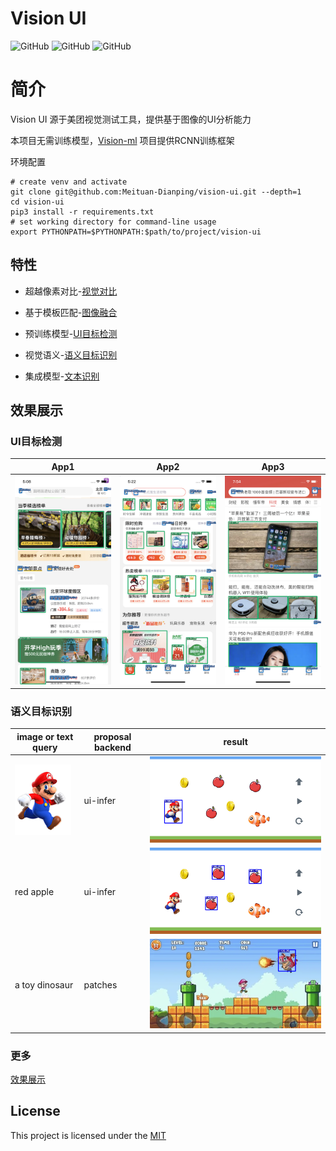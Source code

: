 # Vision UI

![GitHub](https://img.shields.io/badge/Python-3.8-blue)
![GitHub](https://img.shields.io/github/license/Meituan-Dianping/vision-diff)
![GitHub](https://img.shields.io/docker/cloud/build/brighthai/vision-ui)

# 简介

Vision UI 源于美团视觉测试工具，提供基于图像的UI分析能力

本项目无需训练模型，[Vision-ml](https://github.com/Meituan-Dianping/vision) 项目提供RCNN训练框架

环境配置

```shell
# create venv and activate
git clone git@github.com:Meituan-Dianping/vision-ui.git --depth=1
cd vision-ui
pip3 install -r requirements.txt
# set working directory for command-line usage
export PYTHONPATH=$PYTHONPATH:$path/to/project/vision-ui
```


## 特性

* 超越像素对比-[视觉对比](resources/vision_diff_cn.md)

* 基于模板匹配-[图像融合](resources/vision_merge.md)

* 预训练模型-[UI目标检测](resources/vision_infer.md)

* 视觉语义-[语义目标识别](resources/vision_trace.md)

* 集成模型-[文本识别](resources/vision_text.md)


## 效果展示


### UI目标检测
| App1                    | App2                    | App3                    |
|-------------------------|-------------------------|-------------------------|
| ![](image/infer_01.png) | ![](image/infer_02.png) | ![](image/infer_03.png) |


### 语义目标识别
| image or text query  | proposal backend | result                               |
|----------------------|-----------------|--------------------------------------|
| ![](image/mario.png) | ui-infer        | ![](image/trace_result_mario.png)    |
| red apple            | ui-infer        | ![](image/trace_result_apple.png)    |
| a toy dinosaur       | patches         | ![](image/trace_result_dinosaur.png) |

### 更多
[效果展示](resources/vision_show.md)


## License

This project is licensed under the [MIT](./LICENSE) 


